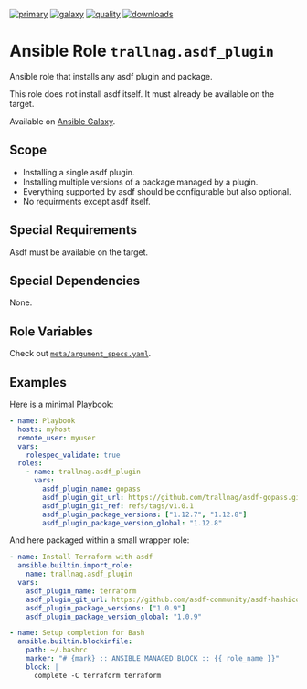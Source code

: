 [![primary](https://github.com/trallnag/ansible-role-asdf-plugin/actions/workflows/primary.yaml/badge.svg)](https://github.com/trallnag/ansible-role-asdf-plugin/actions/workflows/primary.yaml)
[![galaxy](https://img.shields.io/ansible/role/56162)](https://galaxy.ansible.com/trallnag/asdf_plugin)
[![quality](https://img.shields.io/ansible/quality/56162)](https://galaxy.ansible.com/trallnag/asdf_plugin)
[![downloads](https://img.shields.io/ansible/role/d/56162?label=downloads)](https://galaxy.ansible.com/trallnag/asdf_plugin)

# Ansible Role `trallnag.asdf_plugin`

Ansible role that installs any asdf plugin and package.

This role does not install asdf itself. It must already be available on the target.

Available on [Ansible Galaxy](https://galaxy.ansible.com/trallnag/asdf_plugin).

## Scope

* Installing a single asdf plugin.
* Installing multiple versions of a package managed by a plugin.
* Everything supported by asdf should be configurable but also optional.
* No requirments except asdf itself.

## Special Requirements

Asdf must be available on the target.

## Special Dependencies

None.

## Role Variables

Check out [`meta/argument_specs.yaml`](meta/argument_specs.yaml).

## Examples

Here is a minimal Playbook:

```yaml
- name: Playbook
  hosts: myhost
  remote_user: myuser
  vars:
    rolespec_validate: true
  roles:
    - name: trallnag.asdf_plugin
      vars:
        asdf_plugin_name: gopass
        asdf_plugin_git_url: https://github.com/trallnag/asdf-gopass.git
        asdf_plugin_git_ref: refs/tags/v1.0.1
        asdf_plugin_package_versions: ["1.12.7", "1.12.8"]
        asdf_plugin_package_version_global: "1.12.8"
```

And here packaged within a small wrapper role:

```yaml
- name: Install Terraform with asdf
  ansible.builtin.import_role:
    name: trallnag.asdf_plugin
  vars:
    asdf_plugin_name: terraform
    asdf_plugin_git_url: https://github.com/asdf-community/asdf-hashicorp.git
    asdf_plugin_package_versions: ["1.0.9"]
    asdf_plugin_package_version_global: "1.0.9"

- name: Setup completion for Bash
  ansible.builtin.blockinfile:
    path: ~/.bashrc
    marker: "# {mark} :: ANSIBLE MANAGED BLOCK :: {{ role_name }}"
    block: |
      complete -C terraform terraform
```

